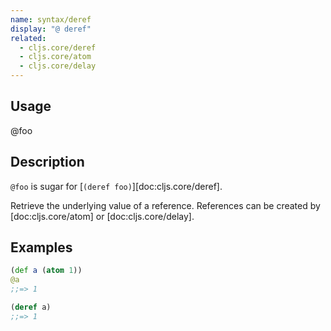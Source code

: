 ```yaml
---
name: syntax/deref
display: "@ deref"
related:
  - cljs.core/deref
  - cljs.core/atom
  - cljs.core/delay
---
```


## Usage
@foo


## Description

`@foo` is sugar for [`(deref foo)`][doc:cljs.core/deref].

Retrieve the underlying value of a reference.  References can be created by
[doc:cljs.core/atom] or [doc:cljs.core/delay].


## Examples

```clj
(def a (atom 1))
@a
;;=> 1

(deref a)
;;=> 1
```